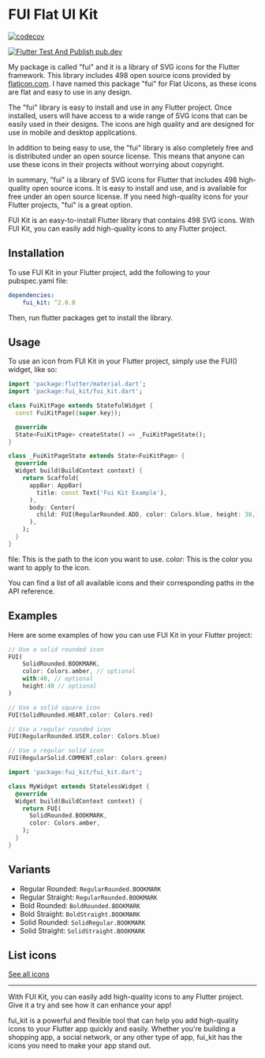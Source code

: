 # FUI Flat UI Kit
[![codecov](https://codecov.io/gh/baldomerocho/fui_kit/graph/badge.svg?token=HQG73V2A5X)](https://codecov.io/gh/baldomerocho/fui_kit)

[![Flutter Test And Publish pub.dev](https://github.com/baldomerocho/fui_kit/actions/workflows/test.yaml/badge.svg)](https://github.com/baldomerocho/fui_kit/actions/workflows/test.yaml)

My package is called "fui" and it is a library of SVG icons for the Flutter framework.
This library includes 498 open source icons provided by [flaticon.com](https://www.flaticon.com/uicons/interface-icons). 
I have named this package "fui" for Flat Uicons, as these icons are flat and easy to use in any design.

The "fui" library is easy to install and use in any Flutter project. 
Once installed, users will have access to a wide range of SVG icons that can be easily used in their designs.
The icons are high quality and are designed for use in mobile and desktop applications.

In addition to being easy to use, the "fui" library is also completely free and is distributed under an open source license.
This means that anyone can use these icons in their projects without worrying about copyright.

In summary, "fui" is a library of SVG icons for Flutter that includes 498 high-quality open source icons.
It is easy to install and use, and is available for free under an open source license.
If you need high-quality icons for your Flutter projects, "fui" is a great option.

FUI Kit is an easy-to-install Flutter library that contains 498 SVG icons. With FUI Kit, you can easily add high-quality icons to any Flutter project.

## Installation

To use FUI Kit in your Flutter project, add the following to your pubspec.yaml file:
```yaml
dependencies:
    fui_kit: ^2.0.0
```

Then, run flutter packages get to install the library.

## Usage

To use an icon from FUI Kit in your Flutter project, simply use the FUI() widget, like so:

```dart
import 'package:flutter/material.dart';
import 'package:fui_kit/fui_kit.dart';

class FuiKitPage extends StatefulWidget {
  const FuiKitPage({super.key});

  @override
  State<FuiKitPage> createState() => _FuiKitPageState();
}

class _FuiKitPageState extends State<FuiKitPage> {
  @override
  Widget build(BuildContext context) {
    return Scaffold(
      appBar: AppBar(
        title: const Text('Fui Kit Example'),
      ),
      body: Center(
        child: FUI(RegularRounded.ADD, color: Colors.blue, height: 30,),
      ),
    );
  }
}
```

file: This is the path to the icon you want to use.
color: This is the color you want to apply to the icon.

You can find a list of all available icons and their corresponding paths in the API reference.

## Examples

Here are some examples of how you can use FUI Kit in your Flutter project:

```dart
// Use a solid rounded icon
FUI(
	SolidRounded.BOOKMARK,
	color: Colors.amber, // optional
	with:40, // optional
	height:40 // optional
)
```

```dart
// Use a solid square icon
FUI(SolidRounded.HEART,color: Colors.red)

// Use a regular rounded icon
FUI(RegularRounded.USER,color: Colors.blue)

// Use a regular solid icon
FUI(RegularSolid.COMMENT,color: Colors.green)
```

```dart
import 'package:fui_kit/fui_kit.dart';

class MyWidget extends StatelessWidget {
  @override
  Widget build(BuildContext context) {
    return FUI(
      SolidRounded.BOOKMARK,
      color: Colors.amber,
    );
  }
}

```
## Variants

-  	Regular Rounded: `RegularRounded.BOOKMARK`
-   Regular Straight: `RegularRounded.BOOKMARK`
-   Bold Rounded: `BoldRounded.BOOKMARK`
-   Bold Straight: `BoldStraight.BOOKMARK` 
-   Solid Rounded: `SolidRegular.BOOKMARK` 
-   Solid Straight: `SolidStraight.BOOKMARK` 

## List icons
[See all icons](https://wp.me/pd2qu8-hH)

___

With FUI Kit, you can easily add high-quality icons to any Flutter project. Give it a try and see how it can enhance your app!

fui_kit is a powerful and flexible tool that can help you add high-quality icons to your Flutter app quickly and easily. Whether you're building a shopping app, a social network, or any other type of app, fui_kit has the icons you need to make your app stand out.